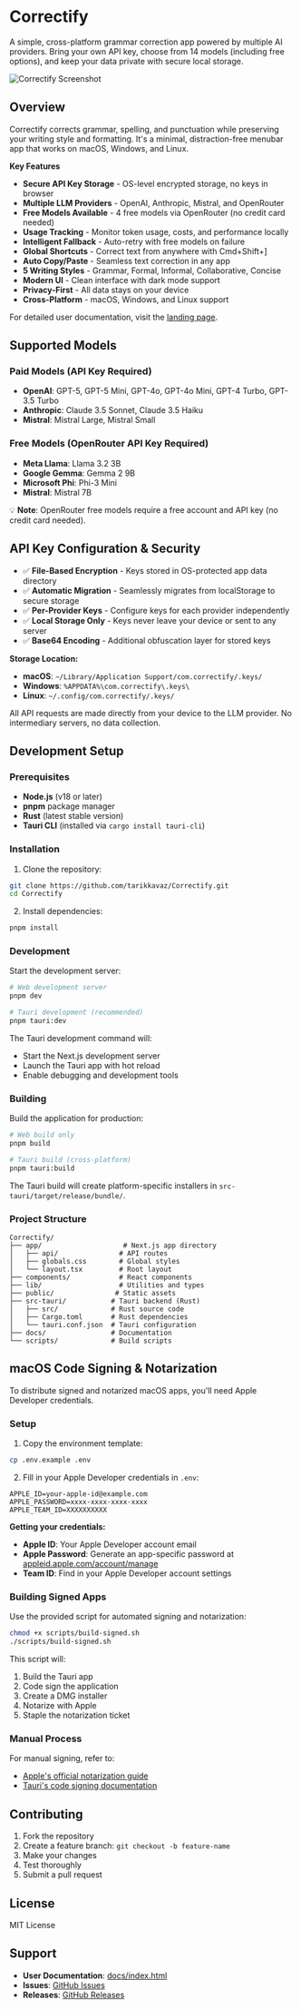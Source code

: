 # Correctify

A simple, cross-platform grammar correction app powered by multiple AI providers. Bring your own API key, choose from 14 models (including free options), and keep your data private with secure local storage.

![Correctify Screenshot](public/screenshot.png)

## Overview

Correctify corrects grammar, spelling, and punctuation while preserving your writing style and formatting. It's a minimal, distraction-free menubar app that works on macOS, Windows, and Linux.

**Key Features**
- **Secure API Key Storage** - OS-level encrypted storage, no keys in browser
- **Multiple LLM Providers** - OpenAI, Anthropic, Mistral, and OpenRouter
- **Free Models Available** - 4 free models via OpenRouter (no credit card needed)
- **Usage Tracking** - Monitor token usage, costs, and performance locally
- **Intelligent Fallback** - Auto-retry with free models on failure
- **Global Shortcuts** - Correct text from anywhere with Cmd+Shift+]
- **Auto Copy/Paste** - Seamless text correction in any app
- **5 Writing Styles** - Grammar, Formal, Informal, Collaborative, Concise
- **Modern UI** - Clean interface with dark mode support
- **Privacy-First** - All data stays on your device
- **Cross-Platform** - macOS, Windows, and Linux support

For detailed user documentation, visit the [landing page](https://tarikkavaz.github.io/Correctify/).

## Supported Models

### Paid Models (API Key Required)
- **OpenAI**: GPT-5, GPT-5 Mini, GPT-4o, GPT-4o Mini, GPT-4 Turbo, GPT-3.5 Turbo
- **Anthropic**: Claude 3.5 Sonnet, Claude 3.5 Haiku
- **Mistral**: Mistral Large, Mistral Small

### Free Models (OpenRouter API Key Required)
- **Meta Llama**: Llama 3.2 3B
- **Google Gemma**: Gemma 2 9B
- **Microsoft Phi**: Phi-3 Mini
- **Mistral**: Mistral 7B

💡 **Note**: OpenRouter free models require a free account and API key (no credit card needed).

## API Key Configuration & Security

- ✅ **File-Based Encryption** - Keys stored in OS-protected app data directory
- ✅ **Automatic Migration** - Seamlessly migrates from localStorage to secure storage
- ✅ **Per-Provider Keys** - Configure keys for each provider independently
- ✅ **Local Storage Only** - Keys never leave your device or sent to any server
- ✅ **Base64 Encoding** - Additional obfuscation layer for stored keys

**Storage Location:**
- **macOS**: `~/Library/Application Support/com.correctify/.keys/`
- **Windows**: `%APPDATA%\com.correctify\.keys\`
- **Linux**: `~/.config/com.correctify/.keys/`

All API requests are made directly from your device to the LLM provider. No intermediary servers, no data collection.

## Development Setup

### Prerequisites

- **Node.js** (v18 or later)
- **pnpm** package manager
- **Rust** (latest stable version)
- **Tauri CLI** (installed via `cargo install tauri-cli`)

### Installation

1. Clone the repository:
```bash
git clone https://github.com/tarikkavaz/Correctify.git
cd Correctify
```

2. Install dependencies:
```bash
pnpm install
```

### Development

Start the development server:

```bash
# Web development server
pnpm dev

# Tauri development (recommended)
pnpm tauri:dev
```

The Tauri development command will:
- Start the Next.js development server
- Launch the Tauri app with hot reload
- Enable debugging and development tools

### Building

Build the application for production:

```bash
# Web build only
pnpm build

# Tauri build (cross-platform)
pnpm tauri:build
```

The Tauri build will create platform-specific installers in `src-tauri/target/release/bundle/`.

### Project Structure

```
Correctify/
├── app/                    # Next.js app directory
│   ├── api/               # API routes
│   ├── globals.css        # Global styles
│   └── layout.tsx         # Root layout
├── components/            # React components
├── lib/                   # Utilities and types
├── public/               # Static assets
├── src-tauri/           # Tauri backend (Rust)
│   ├── src/             # Rust source code
│   ├── Cargo.toml       # Rust dependencies
│   └── tauri.conf.json  # Tauri configuration
├── docs/                # Documentation
└── scripts/             # Build scripts
```

## macOS Code Signing & Notarization

To distribute signed and notarized macOS apps, you'll need Apple Developer credentials.

### Setup

1. Copy the environment template:
```bash
cp .env.example .env
```

2. Fill in your Apple Developer credentials in `.env`:
```env
APPLE_ID=your-apple-id@example.com
APPLE_PASSWORD=xxxx-xxxx-xxxx-xxxx
APPLE_TEAM_ID=XXXXXXXXXX
```

**Getting your credentials:**
- **Apple ID**: Your Apple Developer account email
- **Apple Password**: Generate an app-specific password at [appleid.apple.com/account/manage](https://appleid.apple.com/account/manage)
- **Team ID**: Find in your Apple Developer account settings

### Building Signed Apps

Use the provided script for automated signing and notarization:

```bash
chmod +x scripts/build-signed.sh
./scripts/build-signed.sh
```

This script will:
1. Build the Tauri app
2. Code sign the application
3. Create a DMG installer
4. Notarize with Apple
5. Staple the notarization ticket

### Manual Process

For manual signing, refer to:
- [Apple's official notarization guide](https://developer.apple.com/documentation/security/notarizing_macos_software_before_distribution)
- [Tauri's code signing documentation](https://tauri.app/distribute/sign/macos/)

## Contributing

1. Fork the repository
2. Create a feature branch: `git checkout -b feature-name`
3. Make your changes
4. Test thoroughly
5. Submit a pull request

## License

MIT License

## Support

- **User Documentation**: [docs/index.html](docs/index.html)
- **Issues**: [GitHub Issues](https://github.com/tarikkavaz/Correctify/issues)
- **Releases**: [GitHub Releases](https://github.com/tarikkavaz/Correctify/releases)